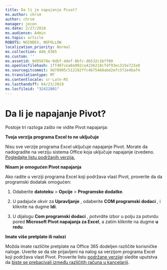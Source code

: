 ```yaml
---
title: Da li je napajanje Pivot?
ms.author: chrsm
author: chrsm
manager: jecon
ms.date: 2/27/2018
ms.audience: Admin
ms.topic: article
ROBOTS: NOINDEX, NOFOLLOW
localization_priority: Normal
ms.collection: Adm_O365
ms.custom: ''
ms.assetid: 0d95078e-9dbf-4def-8bfc-d6532c1bff00
ms.openlocfilehash: 1ff407cea0a992ca4236218cfdf93ec315e723a9
ms.sourcegitcommit: 9d78905c512192ffc4675468abd2efc5f2e4baf4
ms.translationtype: MT
ms.contentlocale: sr-Latn-RS
ms.lasthandoff: 04/23/2019
ms.locfileid: "32422801"
---
```

# <a name="where-is-power-pivot"></a>Da li je napajanje Pivot?

Postoje tri razloga zašto ne vidite Pivot napajanja:
  
 **Tvoja verzija programa Excel to ne uključuje**
  
Nisu sve verzije programa Excel uključuje napajanje Pivot. Morate da nadogradite na verziju sistema Office koja uključuje napajanje izvedeno. [Pogledajte listu podržanih verzija.](https://support.office.com/article/aa64e217-4b6e-410b-8337-20b87e1c2a4b.aspx)
  
 **Nisam je omogućen Pivot napajanja**
  
Ako radite u verziji programa Excel koji podržava vlast Pivot, proverite da da programski dodatak omogućen:
  
1. Odaberite **datoteku** \> **Opcije** \> **Programske dodatke**.
    
2. U padajuće okvir za **Upravljanje** , odaberite **COM programski dodaci** , i kliknite na dugme **Idi**.
    
3. U dijalogu **Com programski dodaci** , potvrdite izbor u polju za potvrdu pored **Microsoft Pivot napajanja za Excel**, a zatim kliknite na dugme **u redu**. 
    
 **Imate više pretplate ili nalozi**
  
Možda imate različite pretplate na Office 365 dodeljen različite korisničke naloge. Uverite se da ste prijavljeni na nalog sa verzijom programa Excel koji podržava vlast Pivot. Proverite listu [podržane verzije](https://support.office.com/article/aa64e217-4b6e-410b-8337-20b87e1c2a4b.aspx)i sledite uputstva da [biste se prebacivali između različitih računa u kancelariji](https://support.office.com/article/b9582171-fd1f-4284-9846-bdd72bb28426.aspx#BKMK_WebSwitchAccounts).
  

